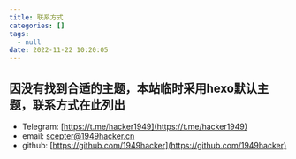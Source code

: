 ```yaml
---
title: 联系方式
categories: []
tags:
  - null
date: 2022-11-22 10:20:05
---
```


## 因没有找到合适的主题，本站临时采用hexo默认主题，联系方式在此列出

- Telegram: [https://t.me/hacker1949](https://t.me/hacker1949)
- email: [scepter@1949hacker.cn](mailto:scepter@1949hacker.cn)
- github: [https://github.com/1949hacker](https://github.com/1949hacker)